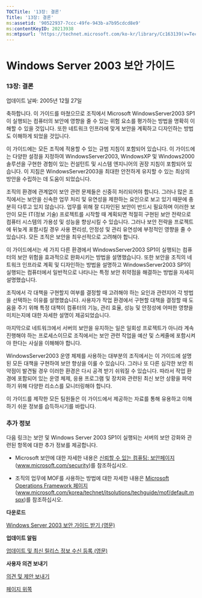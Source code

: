 ```yaml
---
TOCTitle: '13장: 결론'
Title: '13장: 결론'
ms:assetid: '90522937-7ccc-49fe-943b-a7b95cdcd8e9'
ms:contentKeyID: 20213938
ms:mtpsurl: 'https://technet.microsoft.com/ko-kr/library/Cc163139(v=TechNet.10)'
---
```


Windows Server 2003 보안 가이드
===============================

### 13장: 결론

업데이트 날짜: 2005년 12월 27일

축하합니다. 이 가이드를 마쳤으므로 조직에서 Microsoft WindowsServer2003 SP1이 실행되는 컴퓨터의 보안에 영향을 줄 수 있는 위험 요소를 평가하는 방법을 명확히 이해할 수 있을 것입니다. 또한 네트워크 인프라에 맞게 보안을 계획하고 디자인하는 방법도 이해하게 되었을 것입니다.

이 가이드에는 모든 조직에 적용할 수 있는 규범 지침이 포함되어 있습니다. 이 가이드에는 다양한 설정을 지정하여 WindowsServer2003, WindowsXP 및 Windows2000 솔루션을 구현한 경험이 있는 컨설턴트 및 시스템 엔지니어의 권장 지침이 포함되어 있습니다. 이 지침은 WindowsServer2003을 최대한 안전하게 유지할 수 있는 최상의 방안을 수립하는 데 도움이 되었습니다.

조직의 환경에 관계없이 보안 관련 문제들은 신중히 처리되어야 합니다. 그러나 많은 조직에서는 보안을 신속한 업무 처리 및 유연성을 제한하는 요인으로 보고 있기 때문에 충분히 다루고 있지 않습니다. 업무를 위해 잘 디자인된 보안이 반드시 필요하며 이러한 보안이 모든 IT(정보 기술) 프로젝트를 시작할 때 계획되면 적절히 구현된 보안 전략으로 컴퓨터 시스템의 가용성 및 성능을 향상시킬 수 있습니다. 그러나 보안 전략을 프로젝트에 뒤늦게 포함시킬 경우 사용 편리성, 안정성 및 관리 유연성에 부정적인 영향을 줄 수 있습니다. 모든 조직은 보안을 최우선적으로 고려해야 합니다.

이 가이드에서는 세 가지 다른 환경에서 WindowsServer2003 SP1이 실행되는 컴퓨터의 보안 위험을 효과적으로 완화시키는 방법을 설명했습니다. 또한 보안을 조직의 네트워크 인프라로 계획 및 디자인하는 방법을 설명하고 WindowsServer2003 SP1이 실행되는 컴퓨터에서 일반적으로 나타나는 특정 보안 취약점을 해결하는 방법을 자세히 설명했습니다.

조직에서 각 대책을 구현할지 여부를 결정할 때 고려해야 하는 요인과 관련지어 각 방법을 선택하는 이유를 설명했습니다. 사용자가 작업 환경에서 구현할 대책을 결정할 때 도움을 주기 위해 특정 대책이 컴퓨터의 기능, 관리 효율, 성능 및 안정성에 어떠한 영향을 미치는지에 대한 자세한 설명이 제공되었습니다.

마지막으로 네트워크에서 서버의 보안을 유지하는 일은 일회성 프로젝트가 아니라 계속 진행해야 하는 프로세스이므로 조직에서는 보안 관련 작업을 예산 및 스케줄에 포함시켜야 한다는 사실을 이해해야 합니다.

WindowsServer2003 운영 체제를 사용하는 대부분의 조직에서는 이 가이드에 설명된 모든 대책을 구현하여 보안 향상을 이룰 수 있습니다. 그러나 또 다른 심각한 보안 취약점이 발견될 경우 이러한 환경은 다시 공격 받기 쉬워질 수 있습니다. 따라서 작업 환경에 포함되어 있는 운영 체제, 응용 프로그램 및 장치와 관련된 최신 보안 상황을 파악하기 위해 다양한 리소스를 모니터링해야 합니다.

이 가이드를 제작한 모든 팀원들은 이 가이드에서 제공하는 자료를 통해 유용하고 이해하기 쉬운 정보를 습득하시기를 바랍니다.

### 추가 정보

다음 링크는 보안 및 Windows Server 2003 SP1이 실행되는 서버의 보안 강화와 관련된 항목에 대한 추가 정보를 제공합니다.

-   Microsoft 보안에 대한 자세한 내용은 [신뢰할 수 있는 컴퓨팅: 보안페이지](http://www.microsoft.com/korea/security/)(www.microsoft.com/security)를 참조하십시오.

-   조직의 업무에 MOF를 사용하는 방법에 대한 자세한 내용은 [Microsoft Operations Framework 페이지](http://www.microsoft.com/korea/technet/itsolutions/cits/mo/mof/default.mspx)(www.microsoft.com/korea/technet/itsolutions/techguide/mof/default.mspx)를 참조하십시오.

**다운로드**

[Windows Server 2003 보안 가이드 받기 (영문)](http://go.microsoft.com/fwlink/?linkid=14846)

**업데이트 알림**

[업데이트 및 최신 릴리스 정보 수신 등록 (영문)](http://go.microsoft.com/fwlink/?linkid=54982)

**사용자 의견 보내기**

[의견 및 제안 보내기](mailto:secwish@microsoft.com?subject=windows%20server%202003%20security%20guide)

[](#mainsection)[페이지 위쪽](#mainsection)
